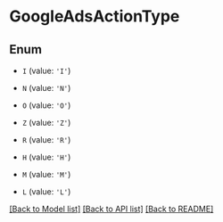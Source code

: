 # GoogleAdsActionType


## Enum

* `I` (value: `'I'`)

* `N` (value: `'N'`)

* `O` (value: `'O'`)

* `Z` (value: `'Z'`)

* `R` (value: `'R'`)

* `H` (value: `'H'`)

* `M` (value: `'M'`)

* `L` (value: `'L'`)

[[Back to Model list]](../README.md#documentation-for-models) [[Back to API list]](../README.md#documentation-for-api-endpoints) [[Back to README]](../README.md)


